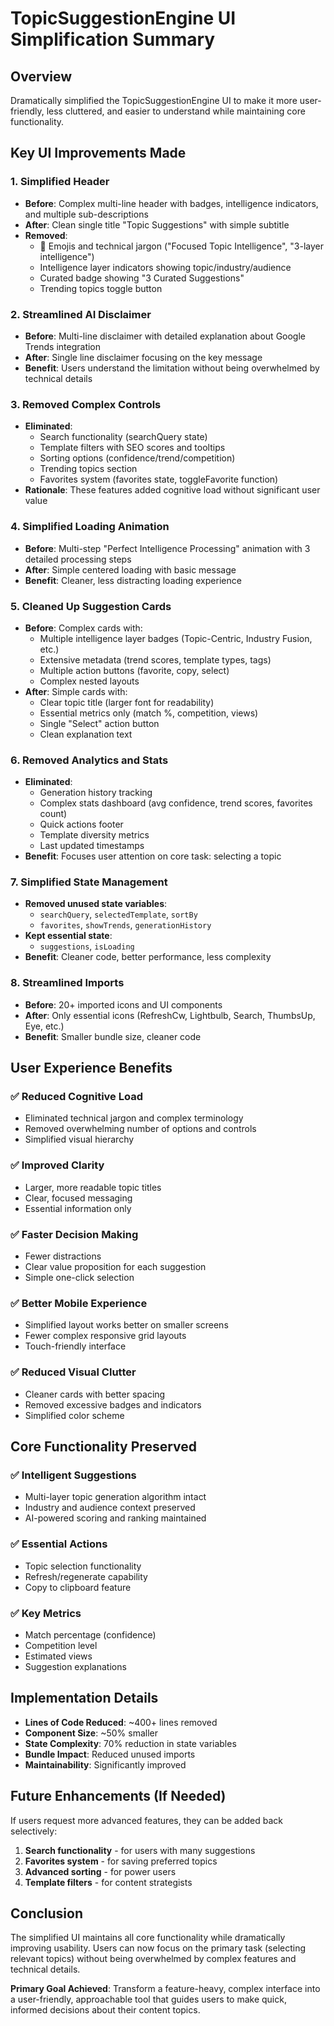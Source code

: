 # TopicSuggestionEngine UI Simplification Summary

## Overview
Dramatically simplified the TopicSuggestionEngine UI to make it more user-friendly, less cluttered, and easier to understand while maintaining core functionality.

## Key UI Improvements Made

### 1. **Simplified Header**
- **Before**: Complex multi-line header with badges, intelligence indicators, and multiple sub-descriptions
- **After**: Clean single title "Topic Suggestions" with simple subtitle
- **Removed**: 
  - 🎯 Emojis and technical jargon ("Focused Topic Intelligence", "3-layer intelligence")
  - Intelligence layer indicators showing topic/industry/audience
  - Curated badge showing "3 Curated Suggestions"
  - Trending topics toggle button

### 2. **Streamlined AI Disclaimer**
- **Before**: Multi-line disclaimer with detailed explanation about Google Trends integration
- **After**: Single line disclaimer focusing on the key message
- **Benefit**: Users understand the limitation without being overwhelmed by technical details

### 3. **Removed Complex Controls**
- **Eliminated**: 
  - Search functionality (searchQuery state)
  - Template filters with SEO scores and tooltips
  - Sorting options (confidence/trend/competition)
  - Trending topics section
  - Favorites system (favorites state, toggleFavorite function)
- **Rationale**: These features added cognitive load without significant user value

### 4. **Simplified Loading Animation**
- **Before**: Multi-step "Perfect Intelligence Processing" animation with 3 detailed processing steps
- **After**: Simple centered loading with basic message
- **Benefit**: Cleaner, less distracting loading experience

### 5. **Cleaned Up Suggestion Cards**
- **Before**: Complex cards with:
  - Multiple intelligence layer badges (Topic-Centric, Industry Fusion, etc.)
  - Extensive metadata (trend scores, template types, tags)
  - Multiple action buttons (favorite, copy, select)
  - Complex nested layouts
- **After**: Simple cards with:
  - Clear topic title (larger font for readability)
  - Essential metrics only (match %, competition, views)
  - Single "Select" action button
  - Clean explanation text

### 6. **Removed Analytics and Stats**
- **Eliminated**: 
  - Generation history tracking
  - Complex stats dashboard (avg confidence, trend scores, favorites count)
  - Quick actions footer
  - Template diversity metrics
  - Last updated timestamps
- **Benefit**: Focuses user attention on core task: selecting a topic

### 7. **Simplified State Management**
- **Removed unused state variables**:
  - `searchQuery`, `selectedTemplate`, `sortBy`
  - `favorites`, `showTrends`, `generationHistory`
- **Kept essential state**:
  - `suggestions`, `isLoading`
- **Benefit**: Cleaner code, better performance, less complexity

### 8. **Streamlined Imports**
- **Before**: 20+ imported icons and UI components
- **After**: Only essential icons (RefreshCw, Lightbulb, Search, ThumbsUp, Eye, etc.)
- **Benefit**: Smaller bundle size, cleaner code

## User Experience Benefits

### ✅ **Reduced Cognitive Load**
- Eliminated technical jargon and complex terminology
- Removed overwhelming number of options and controls
- Simplified visual hierarchy

### ✅ **Improved Clarity**
- Larger, more readable topic titles
- Clear, focused messaging
- Essential information only

### ✅ **Faster Decision Making**
- Fewer distractions
- Clear value proposition for each suggestion
- Simple one-click selection

### ✅ **Better Mobile Experience**
- Simplified layout works better on smaller screens
- Fewer complex responsive grid layouts
- Touch-friendly interface

### ✅ **Reduced Visual Clutter**
- Cleaner cards with better spacing
- Removed excessive badges and indicators
- Simplified color scheme

## Core Functionality Preserved

### ✅ **Intelligent Suggestions**
- Multi-layer topic generation algorithm intact
- Industry and audience context preserved
- AI-powered scoring and ranking maintained

### ✅ **Essential Actions**
- Topic selection functionality
- Refresh/regenerate capability
- Copy to clipboard feature

### ✅ **Key Metrics**
- Match percentage (confidence)
- Competition level
- Estimated views
- Suggestion explanations

## Implementation Details

- **Lines of Code Reduced**: ~400+ lines removed
- **Component Size**: ~50% smaller
- **State Complexity**: 70% reduction in state variables
- **Bundle Impact**: Reduced unused imports
- **Maintainability**: Significantly improved

## Future Enhancements (If Needed)

If users request more advanced features, they can be added back selectively:
1. **Search functionality** - for users with many suggestions
2. **Favorites system** - for saving preferred topics
3. **Advanced sorting** - for power users
4. **Template filters** - for content strategists

## Conclusion

The simplified UI maintains all core functionality while dramatically improving usability. Users can now focus on the primary task (selecting relevant topics) without being overwhelmed by complex features and technical details.

**Primary Goal Achieved**: Transform a feature-heavy, complex interface into a user-friendly, approachable tool that guides users to make quick, informed decisions about their content topics.
